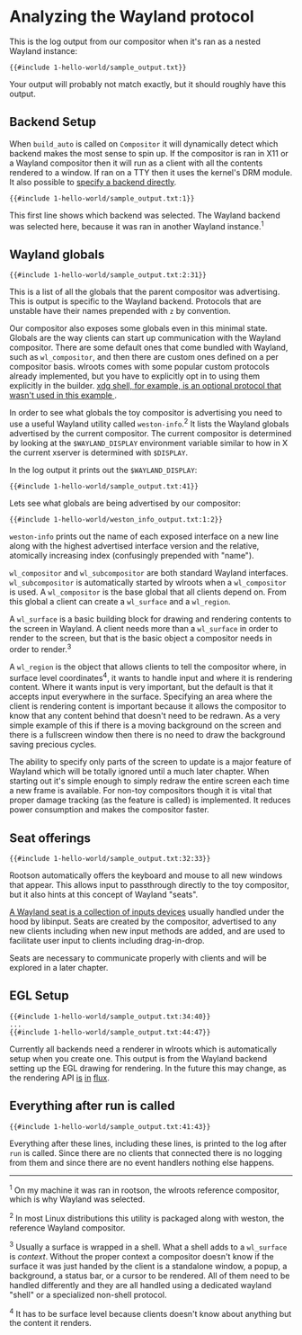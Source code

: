 # Analyzing the Wayland protocol

This is the log output from our compositor when it's ran as a nested Wayland instance:

```
{{#include 1-hello-world/sample_output.txt}}
```

Your output will probably not match exactly, but it should roughly have this output.

## Backend Setup

When `build_auto` is called on `Compositor` it will dynamically detect which
backend makes the most sense to spin up. If the compositor is ran in X11 or a
Wayland compositor then it will run as a client with all the contents rendered
to  a window. If ran on a TTY then it uses the kernel's DRM module. It also
possible to [specify a backend
directly](http://way-cooler.org/docs/wlroots/compositor/struct.Builder.html#method.build_x11).

```
{{#include 1-hello-world/sample_output.txt:1}}
```

This first line shows which backend was selected. The Wayland backend was
selected here, because it was ran in another Wayland instance.<sup>1</sup>

## Wayland globals

```
{{#include 1-hello-world/sample_output.txt:2:31}}
```

This is a list of all the globals that the parent compositor was advertising.
This is output is specific to the Wayland backend. Protocols that are unstable
have their names prepended with `z` by convention.

Our compositor also exposes some globals even in this minimal state. Globals are
the way clients can start up communication with the Wayland compositor. There
are some default ones that come bundled with Wayland, such as `wl_compositor`,
and then there are custom ones defined on a per compositor basis. wlroots comes
with some popular custom protocols already implemented, but you have to
explicitly opt in to using them explicitly in the builder. [xdg shell, for
example, is an optional protocol that wasn't used in this example
](http://way-cooler.org/docs/wlroots/compositor/struct.Builder.html#method.xdg_shell_manager).

In order to see what globals the toy compositor is advertising you need to use a
useful Wayland utility called `weston-info`.<sup>2</sup> It lists the Wayland
globals advertised by the current compositor. The current compositor is
determined by looking at the `$WAYLAND_DISPLAY` environment variable similar to
how in X the current xserver is determined with `$DISPLAY`.

In the log output it prints out the `$WAYLAND_DISPLAY`:

```
{{#include 1-hello-world/sample_output.txt:41}}
```

Lets see what globals are being advertised by our compositor:

```
{{#include 1-hello-world/weston_info_output.txt:1:2}}
```

`weston-info` prints out the name of each exposed interface on a new line along
with the highest advertised interface version and the relative, atomically
increasing index (confusingly prepended with "name").

`wl_compositor` and `wl_subcompositor` are both standard Wayland interfaces.
`wl_subcompositor` is automatically started by wlroots when a `wl_compositor` is
used. A `wl_compositor` is the base global that all clients depend on. From this
global a client can create a `wl_surface` and a `wl_region`.

A `wl_surface` is a basic building block for drawing and rendering contents to
the screen in Wayland. A client needs more than a `wl_surface` in order to
render to the screen, but that is the basic object a compositor needs in order
to render.<sup>3</sup>

A `wl_region` is the object that allows clients to tell the compositor where, in
surface level coordinates<sup>4</sup>, it wants to handle input and where it is
rendering content. Where it wants input is very important, but the default is
that it accepts input everywhere in the surface. Specifying an area where the
client is rendering content is important because it allows the compositor to
know that any content behind that doesn't need to be redrawn. As a very simple
example of this if there is a moving background on the screen and there is a
fullscreen window then there is no need to draw the background saving precious
cycles.

The ability to specify only parts of the screen to update is a major feature of
Wayland which will be totally ignored until a much later chapter. When starting
out it's simple enough to simply redraw the entire screen each time a new frame
is available. For non-toy compositors though it is vital that proper damage
tracking (as the feature is called) is implemented. It reduces power consumption
and makes the compositor faster.

## Seat offerings

```
{{#include 1-hello-world/sample_output.txt:32:33}}
```

Rootson automatically offers the keyboard and mouse to all new windows that
appear. This allows input to passthrough directly to the toy compositor, but it
also hints at this concept of Wayland "seats".

[A Wayland seat is a collection of inputs
devices](https://wayland.freedesktop.org/docs/html/apa.html#protocol-spec-wl_seat)
usually handled under the hood by libinput. Seats are created by the compositor,
advertised to any new clients including when new input methods are added, and
are used to facilitate user input to clients including drag-in-drop.

Seats are necessary to communicate properly with clients and will be explored in
a later chapter.

## EGL Setup

```
{{#include 1-hello-world/sample_output.txt:34:40}}
...
{{#include 1-hello-world/sample_output.txt:44:47}}
```

Currently all backends need a renderer in wlroots which is automatically setup
when you create one. This output is from the Wayland backend setting up the EGL
drawing for rendering. In the future this may change, as the rendering API
[is](https://github.com/swaywm/wlroots/issues/774)
[in](https://github.com/swaywm/wlroots/issues/558)
[flux](https://github.com/swaywm/wlroots/issues/1352).

## Everything after run is called

```
{{#include 1-hello-world/sample_output.txt:41:43}}
```

Everything after these lines, including these lines, is printed to the log after
`run` is called. Since there are no clients that connected there is no logging
from them and since there are no event handlers nothing else happens.

---
<sup>1</sup> On my machine it was ran in rootson, the wlroots reference
compositor, which is why Wayland was selected.

<sup>2</sup> In most Linux distributions this utility is packaged along with
weston, the reference Wayland compositor.

<sup>3</sup> Usually a surface is wrapped in a shell. What a shell adds to a
`wl_surface` is _context_. Without the proper context a compositor doesn't know
if the surface it was just handed by the client is a standalone window, a popup,
a background, a status bar, or a cursor to be rendered. All of them need to be
handled differently and they are all handled using a dedicated wayland "shell"
or a specialized non-shell protocol.

<sup>4</sup> It has to be surface level because clients doesn't know about
anything but the content it renders.

